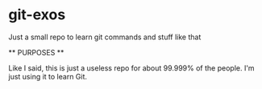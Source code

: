 # git-exos
Just a small repo to learn git commands and stuff like that

** PURPOSES **

Like I said, this is just a useless repo for about 99.999% of the people.
I'm just using it to learn Git.
